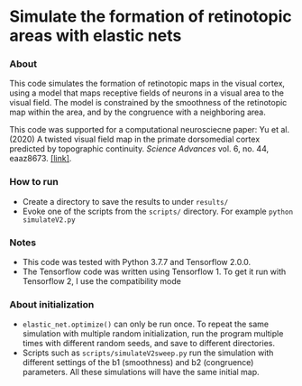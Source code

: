 # Simulate the formation of retinotopic areas with elastic nets

### About
This code simulates the formation of retinotopic maps in the visual cortex, using a model that maps receptive fields of neurons in a visual area to the visual field. The model is constrained by the smoothness of the retinotopic map within the area, and by the congruence with a neighboring area.

This code was supported for a computational neurosciecne paper: Yu et al. (2020) A twisted visual field map in the primate dorsomedial cortex predicted by topographic continuity. _Science Advances_ vol. 6, no. 44, eaaz8673. [[link]](https://advances.sciencemag.org/content/6/44/eaaz8673).

### How to run
- Create a directory to save the results to under `results/`
- Evoke one of the scripts from the `scripts/` directory. For example `python simulateV2.py`

### Notes
- This code was tested with Python 3.7.7 and Tensorflow 2.0.0.
- The Tensorflow code was written using Tensorflow 1. To get it run with Tensorflow 2, I use the compatibility mode

### About initialization
- `elastic_net.optimize()` can only be run once. To repeat the same simulation with multiple random initialization, run the program multiple times with different random seeds, and save to different directories.
- Scripts such as `scripts/simulateV2sweep.py` run the simulation with different settings of the b1 (smoothness) and b2 (congruence) parameters. All these simulations will have the same initial map.
